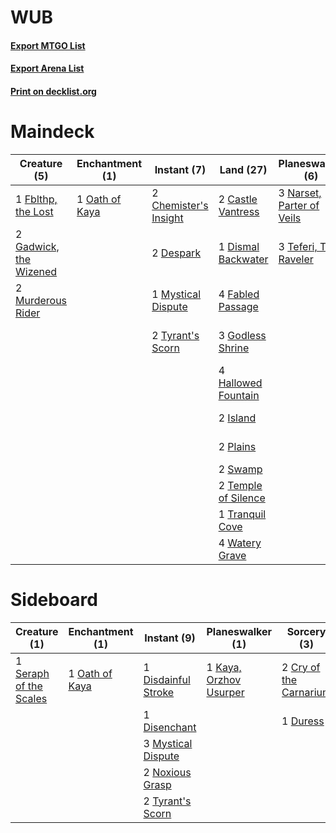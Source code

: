# WUB

#### [Export MTGO List](../collection/WUB/WUB.txt)
#### [Export Arena List](../collection/WUB/WUB_arena.txt)
#### [Print on decklist.org](http://decklist.org/?deckmain=2%09Castle%20Vantress%0A2%09Chemister's%20Insight%0A2%09Despark%0A1%09Dismal%20Backwater%0A1%09Drawn%20from%20Dreams%0A2%09Epic%20Downfall%0A4%09Fabled%20Passage%0A1%09Fblthp,%20the%20Lost%0A1%09Finale%20of%20Glory%0A1%09Finale%20of%20Revelation%0A2%09Gadwick,%20the%20Wizened%0A3%09Godless%20Shrine%0A4%09Hallowed%20Fountain%0A2%09Island%0A2%09Murderous%20Rider%0A1%09Mystical%20Dispute%0A3%09Narset,%20Parter%20of%20Veils%0A1%09Oath%20of%20Kaya%0A2%09Plains%0A2%09Planar%20Cleansing%0A2%09Swamp%0A3%09Teferi,%20Time%20Raveler%0A2%09Temple%20of%20Silence%0A4%09Thought%20Erasure%0A3%09Time%20Wipe%0A1%09Tranquil%20Cove%0A2%09Tyrant's%20Scorn%0A4%09Watery%20Grave&deckside=2%09Cry%20of%20the%20Carnarium%0A1%09Disdainful%20Stroke%0A1%09Disenchant%0A1%09Duress%0A1%09Kaya,%20Orzhov%20Usurper%0A3%09Mystical%20Dispute%0A2%09Noxious%20Grasp%0A1%09Oath%20of%20Kaya%0A1%09Seraph%20of%20the%20Scales%0A2%09Tyrant's%20Scorn)
# Maindeck

|                                          Creature (5)                                           |                                     Enchantment (1)                                     |                                          Instant (7)                                           |                                          Land (27)                                           |                                          Planeswalker (6)                                          |                                          Sorcery (14)                                           |
|-------------------------------------------------------------------------------------------------|-----------------------------------------------------------------------------------------|------------------------------------------------------------------------------------------------|----------------------------------------------------------------------------------------------|----------------------------------------------------------------------------------------------------|-------------------------------------------------------------------------------------------------|
|1 [Fblthp, the Lost](http://gatherer.wizards.com/Pages/Card/Details.aspx?multiverseid=460977)    |1 [Oath of Kaya](http://gatherer.wizards.com/Pages/Card/Details.aspx?multiverseid=461136)|2 [Chemister's Insight](http://gatherer.wizards.com/Pages/Card/Details.aspx?multiverseid=452782)|2 [Castle Vantress](http://gatherer.wizards.com/Pages/Card/Details.aspx?multiverseid=473204)  |3 [Narset, Parter of Veils](http://gatherer.wizards.com/Pages/Card/Details.aspx?multiverseid=460988)|1 [Drawn from Dreams](http://gatherer.wizards.com/Pages/Card/Details.aspx?multiverseid=466810)   |
|2 [Gadwick, the Wizened](http://gatherer.wizards.com/Pages/Card/Details.aspx?multiverseid=473010)|                                                                                         |2 [Despark](http://gatherer.wizards.com/Pages/Card/Details.aspx?multiverseid=461117)            |1 [Dismal Backwater](http://gatherer.wizards.com/Pages/Card/Details.aspx?multiverseid=420908) |3 [Teferi, Time Raveler](http://gatherer.wizards.com/Pages/Card/Details.aspx?multiverseid=461148)   |2 [Epic Downfall](http://gatherer.wizards.com/Pages/Card/Details.aspx?multiverseid=473047)       |
|2 [Murderous Rider](http://gatherer.wizards.com/Pages/Card/Details.aspx?multiverseid=473059)     |                                                                                         |1 [Mystical Dispute](http://gatherer.wizards.com/Pages/Card/Details.aspx?multiverseid=473020)   |4 [Fabled Passage](http://gatherer.wizards.com/Pages/Card/Details.aspx?multiverseid=473206)   |                                                                                                    |1 [Finale of Glory](http://gatherer.wizards.com/Pages/Card/Details.aspx?multiverseid=460939)     |
|                                                                                                 |                                                                                         |2 [Tyrant's Scorn](http://gatherer.wizards.com/Pages/Card/Details.aspx?multiverseid=461152)     |3 [Godless Shrine](http://gatherer.wizards.com/Pages/Card/Details.aspx?multiverseid=405099)   |                                                                                                    |1 [Finale of Revelation](http://gatherer.wizards.com/Pages/Card/Details.aspx?multiverseid=460978)|
|                                                                                                 |                                                                                         |                                                                                                |4 [Hallowed Fountain](http://gatherer.wizards.com/Pages/Card/Details.aspx?multiverseid=97071) |                                                                                                    |2 [Planar Cleansing](http://gatherer.wizards.com/Pages/Card/Details.aspx?multiverseid=191599)    |
|                                                                                                 |                                                                                         |                                                                                                |2 [Island](http://gatherer.wizards.com/Pages/Card/Details.aspx?multiverseid=439857)           |                                                                                                    |4 [Thought Erasure](http://gatherer.wizards.com/Pages/Card/Details.aspx?multiverseid=452956)     |
|                                                                                                 |                                                                                         |                                                                                                |2 [Plains](http://gatherer.wizards.com/Pages/Card/Details.aspx?multiverseid=439856)           |                                                                                                    |3 [Time Wipe](http://gatherer.wizards.com/Pages/Card/Details.aspx?multiverseid=461150)           |
|                                                                                                 |                                                                                         |                                                                                                |2 [Swamp](http://gatherer.wizards.com/Pages/Card/Details.aspx?multiverseid=439858)            |                                                                                                    |                                                                                                 |
|                                                                                                 |                                                                                         |                                                                                                |2 [Temple of Silence](http://gatherer.wizards.com/Pages/Card/Details.aspx?multiverseid=373522)|                                                                                                    |                                                                                                 |
|                                                                                                 |                                                                                         |                                                                                                |1 [Tranquil Cove](http://gatherer.wizards.com/Pages/Card/Details.aspx?multiverseid=451243)    |                                                                                                    |                                                                                                 |
|                                                                                                 |                                                                                         |                                                                                                |4 [Watery Grave](http://gatherer.wizards.com/Pages/Card/Details.aspx?multiverseid=405114)     |                                                                                                    |                                                                                                 |


# Sideboard

|                                          Creature (1)                                           |                                     Enchantment (1)                                     |                                         Instant (9)                                          |                                        Planeswalker (1)                                         |                                           Sorcery (3)                                           |
|-------------------------------------------------------------------------------------------------|-----------------------------------------------------------------------------------------|----------------------------------------------------------------------------------------------|-------------------------------------------------------------------------------------------------|-------------------------------------------------------------------------------------------------|
|1 [Seraph of the Scales](http://gatherer.wizards.com/Pages/Card/Details.aspx?multiverseid=457349)|1 [Oath of Kaya](http://gatherer.wizards.com/Pages/Card/Details.aspx?multiverseid=461136)|1 [Disdainful Stroke](http://gatherer.wizards.com/Pages/Card/Details.aspx?multiverseid=420705)|1 [Kaya, Orzhov Usurper](http://gatherer.wizards.com/Pages/Card/Details.aspx?multiverseid=460129)|2 [Cry of the Carnarium](http://gatherer.wizards.com/Pages/Card/Details.aspx?multiverseid=457214)|
|                                                                                                 |                                                                                         |1 [Disenchant](http://gatherer.wizards.com/Pages/Card/Details.aspx?multiverseid=847)          |                                                                                                 |1 [Duress](http://gatherer.wizards.com/Pages/Card/Details.aspx?multiverseid=14557)               |
|                                                                                                 |                                                                                         |3 [Mystical Dispute](http://gatherer.wizards.com/Pages/Card/Details.aspx?multiverseid=473020) |                                                                                                 |                                                                                                 |
|                                                                                                 |                                                                                         |2 [Noxious Grasp](http://gatherer.wizards.com/Pages/Card/Details.aspx?multiverseid=466864)    |                                                                                                 |                                                                                                 |
|                                                                                                 |                                                                                         |2 [Tyrant's Scorn](http://gatherer.wizards.com/Pages/Card/Details.aspx?multiverseid=461152)   |                                                                                                 |                                                                                                 |

